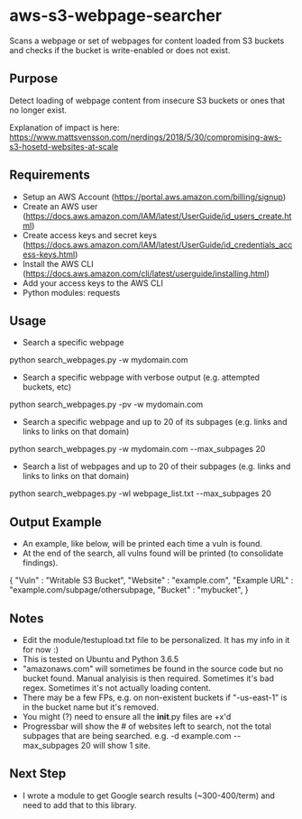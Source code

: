 # aws-s3-webpage-searcher

Scans a webpage or set of webpages for content loaded from S3 buckets and checks if the bucket is write-enabled or does not exist.


## Purpose 
Detect loading of webpage content from insecure S3 buckets or ones that no longer exist.

Explanation of impact is here: https://www.mattsvensson.com/nerdings/2018/5/30/compromising-aws-s3-hosetd-websites-at-scale


## Requirements
- Setup an AWS Account (https://portal.aws.amazon.com/billing/signup)
- Create an AWS user (https://docs.aws.amazon.com/IAM/latest/UserGuide/id_users_create.html)
- Create access keys and secret keys (https://docs.aws.amazon.com/IAM/latest/UserGuide/id_credentials_access-keys.html)
- Install the AWS CLI (https://docs.aws.amazon.com/cli/latest/userguide/installing.html)
- Add your access keys to the AWS CLI
- Python modules: requests


## Usage
- Search a specific webpage

python search_webpages.py -w mydomain.com

- Search a specific webpage with verbose output (e.g. attempted buckets, etc)

python search_webpages.py -pv -w mydomain.com

- Search a specific webpage and up to 20 of its subpages (e.g. links and links to links on that domain)

python search_webpages.py -w mydomain.com --max_subpages 20

- Search a list of webpages and up to 20 of their subpages (e.g. links and links to links on that domain)

python search_webpages.py -wl webpage_list.txt --max_subpages 20


## Output Example
- An example, like below, will be printed each time a vuln is found.
- At the end of the search, all vulns found will be printed (to consolidate findings).

{
    "Vuln" : "Writable S3 Bucket", 
    "Website" : "example.com",
    "Example URL" : "example.com/subpage/othersubpage,
    "Bucket" : "mybucket",
}


## Notes
- Edit the module/testupload.txt file to be personalized. It has my info in it for now :)
- This is tested on Ubuntu and Python 3.6.5
- "amazonaws.com" will sometimes be found in the source code but no bucket found.  Manual analyisis is then required.  Sometimes it's bad regex.  Sometimes it's not actually loading content.
- There may be a few FPs, e.g. on non-existent buckets if "-us-east-1" is in the bucket name but it's removed.
- You might (?) need to ensure all the __init__.py files are +x'd 
- Progressbar will show the # of websites left to search, not the total subpages that are being searched.  e.g. -d example.com --max_subpages 20 will show 1 site.

## Next Step
- I wrote a module to get Google search results (~300-400/term) and need to add that to this library.
